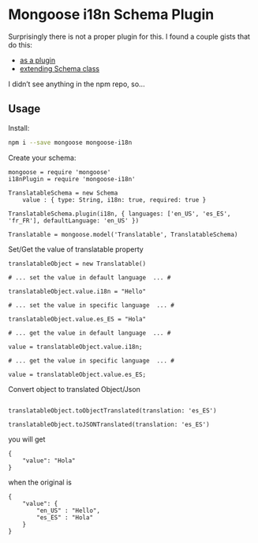 Mongoose i18n Schema Plugin
===========================

Surprisingly there is not a proper plugin for this.
I found a couple gists that do this:

- [as a plugin](https://gist.github.com/viczam/3306456d3c63e2c21f1d)
- [extending Schema class](https://gist.github.com/hetsch/3925111)

I didn’t see anything in the npm repo, so...

Usage
-----

Install:

```bash
npm i --save mongoose mongoose-i18n
```

Create your schema:

```coffee-script
mongoose = require 'mongoose'
i18nPlugin = require 'mongoose-i18n'

TranslatableSchema = new Schema
    value : { type: String, i18n: true, required: true }

TranslatableSchema.plugin(i18n, { languages: ['en_US', 'es_ES', 'fr_FR'], defaultLanguage: 'en_US' })

Translatable = mongoose.model('Translatable', TranslatableSchema)

```
Set/Get the value of translatable property

```coffee-script
translatableObject = new Translatable()

# ... set the value in default language  ... #

translatableObject.value.i18n = "Hello"

# ... set the value in specific language  ... #

translatableObject.value.es_ES = "Hola"

# ... get the value in default language  ... #

value = translatableObject.value.i18n;

# ... get the value in specific language  ... #

value = translatableObject.value.es_ES;
```

Convert object to translated Object/Json 
```coffee-script

translatableObject.toObjectTranslated(translation: 'es_ES')

translatableObject.toJSONTranslated(translation: 'es_ES')
```
you will get 

	{
		"value": "Hola"
	}

when the original is
	
	{
		"value": { 
			"en_US" : "Hello",
			"es_ES" : "Hola" 
		}
	}